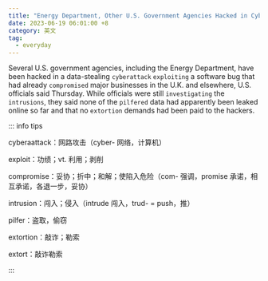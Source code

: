 ```yaml
---
title: "Energy Department, Other U.S. Government Agencies Hacked in Cyberattack"
date: 2023-06-19 06:01:00 +8
category: 英文
tag:
  - everyday
---
```


Several U.S. government agencies, including the Energy Department, have been hacked in a data-stealing `cyberattack` `exploiting` a software bug that had already `compromised` major businesses in the U.K. and elsewhere, U.S. officials said Thursday. While officials were still `investigating` the `intrusions`, they said none of the `pilfered` data had apparently been leaked online so far and that no `extortion` demands had been paid to the hackers.

::: info tips

cyberaattack：网路攻击（cyber- 网络，计算机）

exploit：功绩；vt. 利用；剥削

compromise：妥协；折中；和解；使陷入危险（com- 强调，promise 承诺，相互承诺，各退一步，妥协）

intrusion：闯入；侵入（intrude 闯入，trud- = push，推）

pilfer：盗取，偷窃

extortion：敲诈；勒索

extort：敲诈勒索

:::
